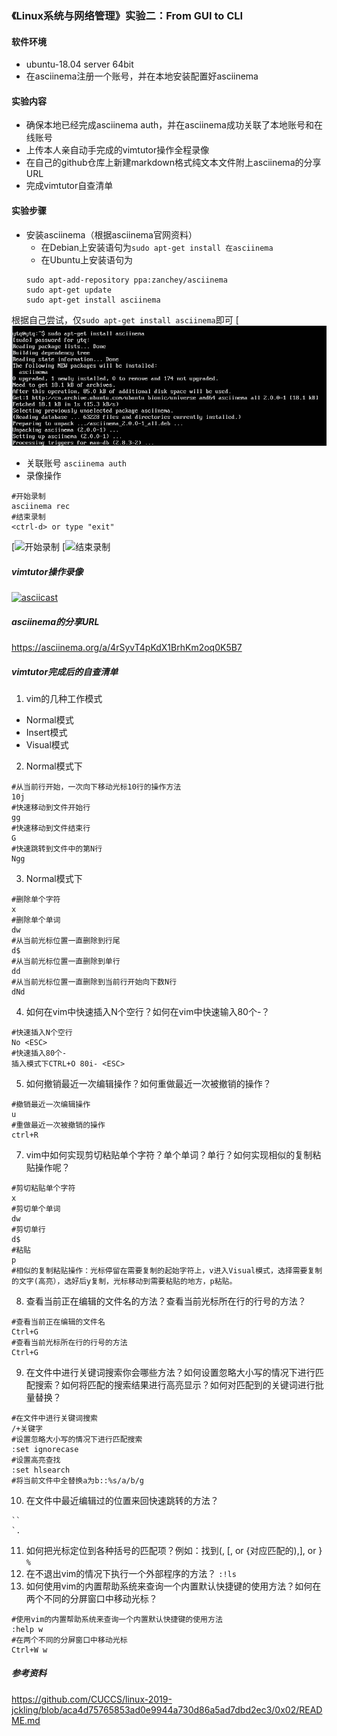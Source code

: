 ### 《Linux系统与网络管理》实验二：From GUI to CLI
#### 软件环境
+ ubuntu-18.04 server 64bit
+ 在asciinema注册一个账号，并在本地安装配置好asciinema
#### 实验内容
+ 确保本地已经完成asciinema auth，并在asciinema成功关联了本地账号和在线账号
+ 上传本人亲自动手完成的vimtutor操作全程录像
+ 在自己的github仓库上新建markdown格式纯文本文件附上asciinema的分享URL
+ 完成vimtutor自查清单
#### 实验步骤
+ 安装asciinema（根据asciinema官网资料）
   + 在Debian上安装语句为```sudo apt-get install 在asciinema```
   + 在Ubuntu上安装语句为
   ```
   sudo apt-add-repository ppa:zanchey/asciinema
   sudo apt-get update
   sudo apt-get install asciinema
   ```
根据自己尝试，仅```sudo apt-get install asciinema```即可
[![安装](https://github.com/CUCCS/linux-2019-laolaodeyang/blob/%E5%AE%9E%E9%AA%8C2%E2%80%94%E2%80%94%E5%91%BD%E4%BB%A4%E8%A1%8C%E4%BD%BF%E7%94%A8%E5%9F%BA%E7%A1%80/%E5%AE%89%E8%A3%85asciinema.png)

+ 关联账号
```asciinema auth```
+ 录像操作
```
#开始录制
asciinema rec
#结束录制
<ctrl-d> or type "exit"
```
[![开始录制](https://github.com/CUCCS/linux-2019-laolaodeyang/blob/%E5%AE%9E%E9%AA%8C2%E2%80%94%E2%80%94%E5%91%BD%E4%BB%A4%E8%A1%8C%E4%BD%BF%E7%94%A8%E5%9F%BA%E7%A1%80/%E5%BC%80%E5%A7%8B%E5%BD%95%E5%88%B6.png)
[![结束录制](https://github.com/CUCCS/linux-2019-laolaodeyang/blob/%E5%AE%9E%E9%AA%8C2%E2%80%94%E2%80%94%E5%91%BD%E4%BB%A4%E8%A1%8C%E4%BD%BF%E7%94%A8%E5%9F%BA%E7%A1%80/%E7%BB%93%E6%9D%9F%E5%BD%95%E5%88%B6%E5%B9%B6%E4%B8%8A%E4%BC%A0.png)

##### vimtutor操作录像
[![asciicast](https://asciinema.org/a/4rSyvT4pKdX1BrhKm2oq0K5B7.svg)](https://asciinema.org/a/4rSyvT4pKdX1BrhKm2oq0K5B7)

##### asciinema的分享URL
https://asciinema.org/a/4rSyvT4pKdX1BrhKm2oq0K5B7

##### vimtutor完成后的自查清单
1. vim的几种工作模式
+ Normal模式
+ Insert模式
+ Visual模式
2. Normal模式下
```
#从当前行开始，一次向下移动光标10行的操作方法
10j
#快速移动到文件开始行
gg
#快速移动到文件结束行
G
#快速跳转到文件中的第N行
Ngg
```
3. Normal模式下
```
#删除单个字符
x
#删除单个单词
dw
#从当前光标位置一直删除到行尾
d$
#从当前光标位置一直删除到单行
dd
#从当前光标位置一直删除到当前行开始向下数N行
dNd
```
4. 如何在vim中快速插入N个空行？如何在vim中快速输入80个-？
```
#快速插入N个空行
No <ESC>
#快速插入80个-
插入模式下CTRL+O 80i- <ESC>
```
5. 如何撤销最近一次编辑操作？如何重做最近一次被撤销的操作？
```
#撤销最近一次编辑操作
u
#重做最近一次被撤销的操作
ctrl+R
```
7. vim中如何实现剪切粘贴单个字符？单个单词？单行？如何实现相似的复制粘贴操作呢？
```
#剪切粘贴单个字符
x
#剪切单个单词
dw
#剪切单行
d$
#粘贴
p
#相似的复制粘贴操作：光标停留在需要复制的起始字符上，v进入Visual模式，选择需要复制的文字(高亮），选好后y复制，光标移动到需要粘贴的地方，p粘贴。
```
8. 查看当前正在编辑的文件名的方法？查看当前光标所在行的行号的方法？
```
#查看当前正在编辑的文件名
Ctrl+G
#查看当前光标所在行的行号的方法
Ctrl+G
```
9. 在文件中进行关键词搜索你会哪些方法？如何设置忽略大小写的情况下进行匹配搜索？如何将匹配的搜索结果进行高亮显示？如何对匹配到的关键词进行批量替换？
```
#在文件中进行关键词搜索
/+关键字
#设置忽略大小写的情况下进行匹配搜索
:set ignorecase
#设置高亮查找
:set hlsearch
#将当前文件中全替换a为b::%s/a/b/g
```
10. 在文件中最近编辑过的位置来回快速跳转的方法？
```
``
`.
```
11. 如何把光标定位到各种括号的匹配项？例如：找到(, [, or {对应匹配的),], or }
``` % ```
12. 在不退出vim的情况下执行一个外部程序的方法？
``` :!ls ```
13. 如何使用vim的内置帮助系统来查询一个内置默认快捷键的使用方法？如何在两个不同的分屏窗口中移动光标？
```
#使用vim的内置帮助系统来查询一个内置默认快捷键的使用方法
:help w
#在两个不同的分屏窗口中移动光标
Ctrl+W w
```
##### 参考资料
https://github.com/CUCCS/linux-2019-jckling/blob/aca4d75765853ad0e9944a730d86a5ad7dbd2ec3/0x02/README.md
